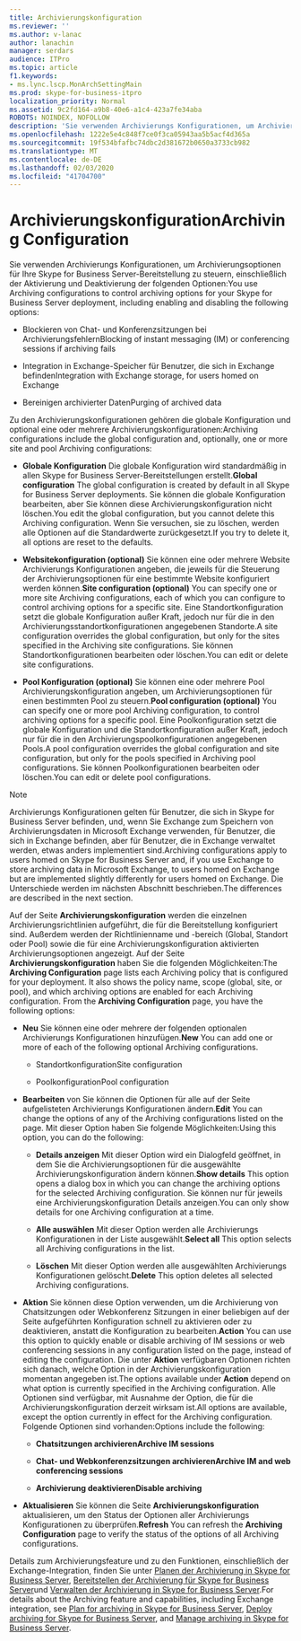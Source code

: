 ```yaml
---
title: Archivierungskonfiguration
ms.reviewer: ''
ms.author: v-lanac
author: lanachin
manager: serdars
audience: ITPro
ms.topic: article
f1.keywords:
- ms.lync.lscp.MonArchSettingMain
ms.prod: skype-for-business-itpro
localization_priority: Normal
ms.assetid: 9c2fd164-a9b8-40e6-a1c4-423a7fe34aba
ROBOTS: NOINDEX, NOFOLLOW
description: 'Sie verwenden Archivierungs Konfigurationen, um Archivierungsoptionen für Ihre Skype for Business Server-Bereitstellung zu steuern, einschließlich der Aktivierung und Deaktivierung der folgenden Optionen:'
ms.openlocfilehash: 1222e5e4c848f7ce0f3ca05943aa5b5acf4d365a
ms.sourcegitcommit: 19f534bfafbc74dbc2d381672b0650a3733cb982
ms.translationtype: MT
ms.contentlocale: de-DE
ms.lasthandoff: 02/03/2020
ms.locfileid: "41704700"
---
```

# <a name="archiving-configuration"></a><span data-ttu-id="6693e-103">Archivierungskonfiguration</span><span class="sxs-lookup"><span data-stu-id="6693e-103">Archiving Configuration</span></span>
 
<span data-ttu-id="6693e-104">Sie verwenden Archivierungs Konfigurationen, um Archivierungsoptionen für Ihre Skype for Business Server-Bereitstellung zu steuern, einschließlich der Aktivierung und Deaktivierung der folgenden Optionen:</span><span class="sxs-lookup"><span data-stu-id="6693e-104">You use Archiving configurations to control archiving options for your Skype for Business Server deployment, including enabling and disabling the following options:</span></span>
  
- <span data-ttu-id="6693e-105">Blockieren von Chat- und Konferenzsitzungen bei Archivierungsfehlern</span><span class="sxs-lookup"><span data-stu-id="6693e-105">Blocking of instant messaging (IM) or conferencing sessions if archiving fails</span></span>
    
- <span data-ttu-id="6693e-106">Integration in Exchange-Speicher für Benutzer, die sich in Exchange befinden</span><span class="sxs-lookup"><span data-stu-id="6693e-106">Integration with Exchange storage, for users homed on Exchange</span></span>
    
- <span data-ttu-id="6693e-107">Bereinigen archivierter Daten</span><span class="sxs-lookup"><span data-stu-id="6693e-107">Purging of archived data</span></span>
    
<span data-ttu-id="6693e-108">Zu den Archivierungskonfigurationen gehören die globale Konfiguration und optional eine oder mehrere Archivierungskonfigurationen:</span><span class="sxs-lookup"><span data-stu-id="6693e-108">Archiving configurations include the global configuration and, optionally, one or more site and pool Archiving configurations:</span></span>
  
- <span data-ttu-id="6693e-109">**Globale Konfiguration** Die globale Konfiguration wird standardmäßig in allen Skype for Business Server-Bereitstellungen erstellt.</span><span class="sxs-lookup"><span data-stu-id="6693e-109">**Global configuration** The global configuration is created by default in all Skype for Business Server deployments.</span></span> <span data-ttu-id="6693e-110">Sie können die globale Konfiguration bearbeiten, aber Sie können diese Archivierungskonfiguration nicht löschen.</span><span class="sxs-lookup"><span data-stu-id="6693e-110">You edit the global configuration, but you cannot delete this Archiving configuration.</span></span> <span data-ttu-id="6693e-111">Wenn Sie versuchen, sie zu löschen, werden alle Optionen auf die Standardwerte zurückgesetzt.</span><span class="sxs-lookup"><span data-stu-id="6693e-111">If you try to delete it, all options are reset to the defaults.</span></span>
    
- <span data-ttu-id="6693e-112">**Websitekonfiguration (optional)** Sie können eine oder mehrere Website Archivierungs Konfigurationen angeben, die jeweils für die Steuerung der Archivierungsoptionen für eine bestimmte Website konfiguriert werden können.</span><span class="sxs-lookup"><span data-stu-id="6693e-112">**Site configuration (optional)** You can specify one or more site Archiving configurations, each of which you can configure to control archiving options for a specific site.</span></span> <span data-ttu-id="6693e-113">Eine Standortkonfiguration setzt die globale Konfiguration außer Kraft, jedoch nur für die in den Archivierungsstandortkonfigurationen angegebenen Standorte.</span><span class="sxs-lookup"><span data-stu-id="6693e-113">A site configuration overrides the global configuration, but only for the sites specified in the Archiving site configurations.</span></span> <span data-ttu-id="6693e-114">Sie können Standortkonfigurationen bearbeiten oder löschen.</span><span class="sxs-lookup"><span data-stu-id="6693e-114">You can edit or delete site configurations.</span></span>
    
- <span data-ttu-id="6693e-115">**Pool Konfiguration (optional)** Sie können eine oder mehrere Pool Archivierungskonfiguration angeben, um Archivierungsoptionen für einen bestimmten Pool zu steuern.</span><span class="sxs-lookup"><span data-stu-id="6693e-115">**Pool configuration (optional)** You can specify one or more pool Archiving configuration, to control archiving options for a specific pool.</span></span> <span data-ttu-id="6693e-116">Eine Poolkonfiguration setzt die globale Konfiguration und die Standortkonfiguration außer Kraft, jedoch nur für die in den Archivierungspoolkonfigurationen angegebenen Pools.</span><span class="sxs-lookup"><span data-stu-id="6693e-116">A pool configuration overrides the global configuration and site configuration, but only for the pools specified in Archiving pool configurations.</span></span> <span data-ttu-id="6693e-117">Sie können Poolkonfigurationen bearbeiten oder löschen.</span><span class="sxs-lookup"><span data-stu-id="6693e-117">You can edit or delete pool configurations.</span></span>
    
> [!NOTE]
> <span data-ttu-id="6693e-118">Archivierungs Konfigurationen gelten für Benutzer, die sich in Skype for Business Server befinden, und, wenn Sie Exchange zum Speichern von Archivierungsdaten in Microsoft Exchange verwenden, für Benutzer, die sich in Exchange befinden, aber für Benutzer, die in Exchange verwaltet werden, etwas anders implementiert sind.</span><span class="sxs-lookup"><span data-stu-id="6693e-118">Archiving configurations apply to users homed on Skype for Business Server and, if you use Exchange to store archiving data in Microsoft Exchange, to users homed on Exchange but are implemented slightly differently for users homed on Exchange.</span></span> <span data-ttu-id="6693e-119">Die Unterschiede werden im nächsten Abschnitt beschrieben.</span><span class="sxs-lookup"><span data-stu-id="6693e-119">The differences are described in the next section.</span></span> 
  
<span data-ttu-id="6693e-p105">Auf der Seite **Archivierungskonfiguration** werden die einzelnen Archivierungsrichtlinien aufgeführt, die für die Bereitstellung konfiguriert sind. Außerdem werden der Richtlinienname und -bereich (Global, Standort oder Pool) sowie die für eine Archivierungskonfiguration aktivierten Archivierungsoptionen angezeigt. Auf der Seite **Archivierungskonfiguration** haben Sie die folgenden Möglichkeiten:</span><span class="sxs-lookup"><span data-stu-id="6693e-p105">The **Archiving Configuration** page lists each Archiving policy that is configured for your deployment. It also shows the policy name, scope (global, site, or pool), and which archiving options are enabled for each Archiving configuration. From the **Archiving Configuration** page, you have the following options:</span></span>
- <span data-ttu-id="6693e-123">**Neu** Sie können eine oder mehrere der folgenden optionalen Archivierungs Konfigurationen hinzufügen.</span><span class="sxs-lookup"><span data-stu-id="6693e-123">**New** You can add one or more of each of the following optional Archiving configurations.</span></span>
    
  - <span data-ttu-id="6693e-124">Standortkonfiguration</span><span class="sxs-lookup"><span data-stu-id="6693e-124">Site configuration</span></span>
    
  - <span data-ttu-id="6693e-125">Poolkonfiguration</span><span class="sxs-lookup"><span data-stu-id="6693e-125">Pool configuration</span></span>
    
- <span data-ttu-id="6693e-126">**Bearbeiten** von Sie können die Optionen für alle auf der Seite aufgelisteten Archivierungs Konfigurationen ändern.</span><span class="sxs-lookup"><span data-stu-id="6693e-126">**Edit** You can change the options of any of the Archiving configurations listed on the page.</span></span> <span data-ttu-id="6693e-127">Mit dieser Option haben Sie folgende Möglichkeiten:</span><span class="sxs-lookup"><span data-stu-id="6693e-127">Using this option, you can do the following:</span></span>
    
  - <span data-ttu-id="6693e-128">**Details anzeigen** Mit dieser Option wird ein Dialogfeld geöffnet, in dem Sie die Archivierungsoptionen für die ausgewählte Archivierungskonfiguration ändern können.</span><span class="sxs-lookup"><span data-stu-id="6693e-128">**Show details** This option opens a dialog box in which you can change the archiving options for the selected Archiving configuration.</span></span> <span data-ttu-id="6693e-129">Sie können nur für jeweils eine Archivierungskonfiguration Details anzeigen.</span><span class="sxs-lookup"><span data-stu-id="6693e-129">You can only show details for one Archiving configuration at a time.</span></span>
    
  - <span data-ttu-id="6693e-130">**Alle auswählen** Mit dieser Option werden alle Archivierungs Konfigurationen in der Liste ausgewählt.</span><span class="sxs-lookup"><span data-stu-id="6693e-130">**Select all** This option selects all Archiving configurations in the list.</span></span>
    
  - <span data-ttu-id="6693e-131">**Löschen** Mit dieser Option werden alle ausgewählten Archivierungs Konfigurationen gelöscht.</span><span class="sxs-lookup"><span data-stu-id="6693e-131">**Delete** This option deletes all selected Archiving configurations.</span></span>
    
- <span data-ttu-id="6693e-132">**Aktion** Sie können diese Option verwenden, um die Archivierung von Chatsitzungen oder Webkonferenz Sitzungen in einer beliebigen auf der Seite aufgeführten Konfiguration schnell zu aktivieren oder zu deaktivieren, anstatt die Konfiguration zu bearbeiten.</span><span class="sxs-lookup"><span data-stu-id="6693e-132">**Action** You can use this option to quickly enable or disable archiving of IM sessions or web conferencing sessions in any configuration listed on the page, instead of editing the configuration.</span></span> <span data-ttu-id="6693e-133">Die unter **Aktion** verfügbaren Optionen richten sich danach, welche Option in der Archivierungskonfiguration momentan angegeben ist.</span><span class="sxs-lookup"><span data-stu-id="6693e-133">The options available under **Action** depend on what option is currently specified in the Archiving configuration.</span></span> <span data-ttu-id="6693e-134">Alle Optionen sind verfügbar, mit Ausnahme der Option, die für die Archivierungskonfiguration derzeit wirksam ist.</span><span class="sxs-lookup"><span data-stu-id="6693e-134">All options are available, except the option currently in effect for the Archiving configuration.</span></span> <span data-ttu-id="6693e-135">Folgende Optionen sind vorhanden:</span><span class="sxs-lookup"><span data-stu-id="6693e-135">Options include the following:</span></span>
    
  - <span data-ttu-id="6693e-136">**Chatsitzungen archivieren**</span><span class="sxs-lookup"><span data-stu-id="6693e-136">**Archive IM sessions**</span></span>
    
  - <span data-ttu-id="6693e-137">**Chat- und Webkonferenzsitzungen archivieren**</span><span class="sxs-lookup"><span data-stu-id="6693e-137">**Archive IM and web conferencing sessions**</span></span>
    
  - <span data-ttu-id="6693e-138">**Archivierung deaktivieren**</span><span class="sxs-lookup"><span data-stu-id="6693e-138">**Disable archiving**</span></span>
    
- <span data-ttu-id="6693e-139">**Aktualisieren** Sie können die Seite **Archivierungskonfiguration** aktualisieren, um den Status der Optionen aller Archivierungs Konfigurationen zu überprüfen.</span><span class="sxs-lookup"><span data-stu-id="6693e-139">**Refresh** You can refresh the **Archiving Configuration** page to verify the status of the options of all Archiving configurations.</span></span>
    
<span data-ttu-id="6693e-140">Details zum Archivierungsfeature und zu den Funktionen, einschließlich der Exchange-Integration, finden Sie unter [Planen der Archivierung in Skype for Business Server](../../../plan-your-deployment/archiving/archiving.md), [Bereitstellen der Archivierung für Skype for Business Server](../../../deploy/deploy-archiving/deploy-archiving.md)und [Verwalten der Archivierung in Skype for Business Server](../../../manage/archiving/archiving.md).</span><span class="sxs-lookup"><span data-stu-id="6693e-140">For details about the Archiving feature and capabilities, including Exchange integration, see [Plan for archiving in Skype for Business Server](../../../plan-your-deployment/archiving/archiving.md), [Deploy archiving for Skype for Business Server](../../../deploy/deploy-archiving/deploy-archiving.md), and [Manage archiving in Skype for Business Server](../../../manage/archiving/archiving.md).</span></span>

